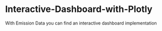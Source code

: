 # Interactive-Dashboard-with-Plotly

With Emission Data you can find an interactive dashboard implementation
